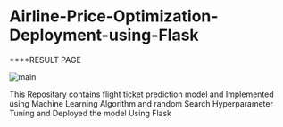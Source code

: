 # Airline-Price-Optimization-Deployment-using-Flask



****RESULT PAGE

![main](https://user-images.githubusercontent.com/73153039/113970343-55daa780-9854-11eb-9a60-59665511a750.PNG)


This Repositary contains flight ticket prediction model and  Implemented using Machine Learning Algorithm and random Search Hyperparameter Tuning  and Deployed the model Using Flask
